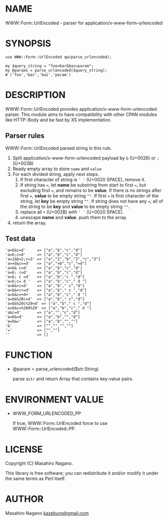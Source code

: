 # NAME

WWW::Form::UrlEncoded - parser for application/x-www-form-urlencoded

# SYNOPSIS

    use WWW::Form::UrlEncoded qw/parse_urlencoded/;

    my $query_string = "foo=bar&baz=param";
    my @params = parse_urlencoded($query_string);
    # ('foo','bar','baz','param')

# DESCRIPTION

WWW::Form::UrlEncoded provides application/x-www-form-urlencoded parser.
This module aims to have compatibility with other CPAN modules like HTTP::Body
and be fast by XS implementation.

## Parser rules

WWW::Form::UrlEncoded parsed string in this rule.

1. Split application/x-www-form-urlencoded payload by `&` (U+0026) or `;` (U+003B)
2. Ready empty array to store `name` and `value`
3. For each divided string, apply next steps.
    1. If first character of string is `' '` (U+0020 SPACE), remove it.
    2. If string has `=`, let __name__ be substring from start to first `=`, but excluding first `=`, and remains to be __value__. If there is no strings after first `=`, __value__ to be empty string `""`. If first `=` is first character of the string, let __key__ be empty string `""`. If string does not have any `=`, all of the string to be __key__ and __value__ to be empty string `""`.
    3. replace all `+` (U+002B) with `' '` (U+0020 SPACE).
    4. unescape __name__ and __value__. push them to the array.
4. return the array.

## Test data

    'a=b&c=d'     => ["a","b","c","d"]
    'a=b;c=d'     => ["a","b","c","d"]
    'a=1&b=2;c=3' => ["a","1","b","2","c","3"]
    'a==b&c==d'   => ["a","=b","c","=d"]
    'a=b& c=d'    => ["a","b","c","d"]
    'a=b; c=d'    => ["a","b","c","d"]
    'a=b; c =d'   => ["a","b","c ","d"]
    'a=b;c= d '   => ["a","b","c"," d "]
    'a=b&+c=d'    => ["a","b"," c","d"]
    'a=b&+c+=d'   => ["a","b"," c ","d"]
    'a=b&c=+d+'   => ["a","b","c"," d "]
    'a=b&%20c=d'  => ["a","b"," c","d"]
    'a=b&%20c%20=d' => ["a","b"," c ","d"]
    'a=b&c=%20d%20' => ["a","b","c"," d "]
    'a&c=d'       => ["a","","c","d"]
    'a=b&=d'      => ["a","b","","d"]
    'a=b&='       => ["a","b","",""]
    '&'           => ["","","",""]
    '='           => ["",""]
    ''            => []

# FUNCTION

- @param = parse\_urlencoded($str:String)

    parse `$str` and return Array that contains key-value pairs.

# ENVIRONMENT VALUE

- WWW\_FORM\_URLENCODED\_PP

    If true, WWW::Form::UrlEncoded force to use WWW::Form::UrlEncoded::PP.

# LICENSE

Copyright (C) Masahiro Nagano.

This library is free software; you can redistribute it and/or modify
it under the same terms as Perl itself.

# AUTHOR

Masahiro Nagano <kazeburo@gmail.com>
